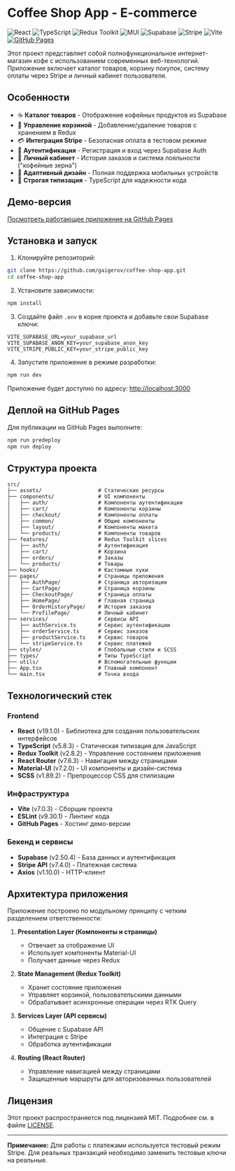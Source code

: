 # Coffee Shop App - E-commerce

![React](https://img.shields.io/badge/React-19.1.0-blue?logo=react)
![TypeScript](https://img.shields.io/badge/TypeScript-5.8.3-blue?logo=typescript)
![Redux Toolkit](https://img.shields.io/badge/Redux_Toolkit-2.8.2-purple?logo=redux)
![MUI](https://img.shields.io/badge/Material_UI-7.2.0-blue?logo=mui)
![Supabase](https://img.shields.io/badge/Supabase-2.50.4-green?logo=supabase)
![Stripe](https://img.shields.io/badge/Stripe-7.4.0-blue?logo=stripe)
![Vite](https://img.shields.io/badge/Vite-7.0.3-yellow?logo=vite)
[![GitHub Pages](https://img.shields.io/badge/Live_Demo-GitHub_Pages-green.svg)](https://gaigerov.github.io/coffee-shop-app/#/)

Этот проект представляет собой полнофункциональное интернет-магазин кофе с использованием современных веб-технологий. Приложение включает каталог товаров, корзину покупок, систему оплаты через Stripe и личный кабинет пользователя.

## Особенности

- ☕ **Каталог товаров** - Отображение кофейных продуктов из Supabase
- 🛒 **Управление корзиной** - Добавление/удаление товаров с хранением в Redux
- 💳 **Интеграция Stripe** - Безопасная оплата в тестовом режиме
- 🔐 **Аутентификация** - Регистрация и вход через Supabase Auth
- 👤 **Личный кабинет** - История заказов и система лояльности ("кофейные зерна")
- 📱 **Адаптивный дизайн** - Полная поддержка мобильных устройств
- 🧩 **Строгая типизация** - TypeScript для надежности кода

## Демо-версия

[Посмотреть работающее приложение на GitHub Pages](https://gaigerov.github.io/coffee-shop-app/#/)

## Установка и запуск

1. Клонируйте репозиторий:
```bash
git clone https://github.com/gaigerov/coffee-shop-app.git
cd coffee-shop-app
```

2. Установите зависимости:
```bash
npm install
```

3. Создайте файл `.env` в корне проекта и добавьте свои Supabase ключи:
```env
VITE_SUPABASE_URL=your_supabase_url
VITE_SUPABASE_ANON_KEY=your_supabase_anon_key
VITE_STRIPE_PUBLIC_KEY=your_stripe_public_key
```

4. Запустите приложение в режиме разработки:
```bash
npm run dev
```

Приложение будет доступно по адресу: [http://localhost:3000](http://localhost:3000)

## Деплой на GitHub Pages

Для публикации на GitHub Pages выполните:
```bash
npm run predeploy
npm run deploy
```

## Структура проекта

```
src/
├── assets/                  # Статические ресурсы
├── components/              # UI компоненты
│   ├── auth/                # Компоненты аутентификации
│   ├── cart/                # Компоненты корзины
│   ├── checkout/            # Компоненты оплаты
│   ├── common/              # Общие компоненты
│   ├── layout/              # Компоненты макета
│   └── products/            # Компоненты товаров
├── features/                # Redux Toolkit slices
│   ├── auth/                # Аутентификация
│   ├── cart/                # Корзина
│   ├── orders/              # Заказы
│   └── products/            # Товары
├── hooks/                   # Кастомные хуки
├── pages/                   # Страницы приложения
│   ├── AuthPage/            # Страница авторизации
│   ├── CartPage/            # Страница корзины
│   ├── CheckoutPage/        # Страница оплаты
│   ├── HomePage/            # Главная страница
│   ├── OrderHistoryPage/    # История заказов
│   └── ProfilePage/         # Личный кабинет
├── services/                # Сервисы API
│   ├── authService.ts       # Сервис аутентификации
│   ├── orderService.ts      # Сервис заказов
│   ├── productService.ts    # Сервис товаров
│   └── stripeService.ts     # Сервис платежей
├── styles/                  # Глобальные стили и SCSS
├── types/                   # Типы TypeScript
├── utils/                   # Вспомогательные функции
├── App.tsx                  # Главный компонент
└── main.tsx                 # Точка входа
```

## Технологический стек

### Frontend
- **React** (v19.1.0) - Библиотека для создания пользовательских интерфейсов
- **TypeScript** (v5.8.3) - Статическая типизация для JavaScript
- **Redux Toolkit** (v2.8.2) - Управление состоянием приложения
- **React Router** (v7.6.3) - Навигация между страницами
- **Material-UI** (v7.2.0) - UI компоненты и дизайн-система
- **SCSS** (v1.89.2) - Препроцессор CSS для стилизации

### Инфраструктура
- **Vite** (v7.0.3) - Сборщик проекта
- **ESLint** (v9.30.1) - Линтинг кода
- **GitHub Pages** - Хостинг демо-версии

### Бекенд и сервисы
- **Supabase** (v2.50.4) - База данных и аутентификация
- **Stripe API** (v7.4.0) - Платежная система
- **Axios** (v1.10.0) - HTTP-клиент

## Архитектура приложения

Приложение построено по модульному принципу с четким разделением ответственности:

1. **Presentation Layer (Компоненты и страницы)**
   - Отвечает за отображение UI
   - Использует компоненты Material-UI
   - Получает данные через Redux

2. **State Management (Redux Toolkit)**
   - Хранит состояние приложения
   - Управляет корзиной, пользовательскими данными
   - Обрабатывает асинхронные операции через RTK Query

3. **Services Layer (API сервисы)**
   - Общение с Supabase API
   - Интеграция с Stripe
   - Обработка аутентификации

4. **Routing (React Router)**
   - Управление навигацией между страницами
   - Защищенные маршруты для авторизованных пользователей

## Лицензия

Этот проект распространяется под лицензией MIT. Подробнее см. в файле [LICENSE](LICENSE).

---

**Примечание:** Для работы с платежами используется тестовый режим Stripe. Для реальных транзакций необходимо заменить тестовые ключи на реальные.